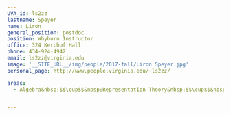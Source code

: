 ```yaml
---
UVA_id: ls2zz
lastname: Speyer
name: Liron
general_position: postdoc
position: Whyburn Instructor
office: 324 Kerchof Hall
phone: 434-924-4942 
email: ls2zz@virginia.edu
image: '__SITE_URL__/img/people/2017-fall/Liron Speyer.jpg'
personal_page: http://www.people.virginia.edu/~ls2zz/

areas:
  - Algebra&nbsp;$$\cup$$&nbsp;Representation Theory&nbsp;$$\cup$$&nbsp;Number Theory


---
```


